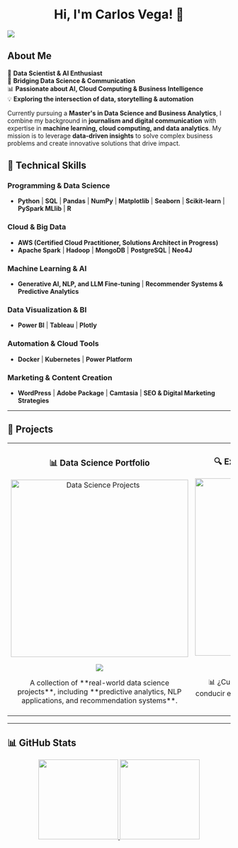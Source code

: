 <div align="center">
<h1 align="center">Hi, I'm Carlos Vega! 👋</h1>
</div>
<img src="https://i.imgur.com/3gL0H8j.png">

## About Me  

🚀 **Data Scientist & AI Enthusiast**  
🎯 **Bridging Data Science & Communication**  
📊 **Passionate about AI, Cloud Computing & Business Intelligence**  
💡 **Exploring the intersection of data, storytelling & automation**  

Currently pursuing a **Master's in Data Science and Business Analytics**, I combine my background in **journalism and digital communication** with expertise in **machine learning, cloud computing, and data analytics**. My mission is to leverage **data-driven insights** to solve complex business problems and create innovative solutions that drive impact.  

## 🔧 Technical Skills  

### **Programming & Data Science**  
- **Python** | **SQL** | **Pandas** | **NumPy** | **Matplotlib** | **Seaborn** | **Scikit-learn** | **PySpark MLlib** | **R**  

### **Cloud & Big Data**  
- **AWS (Certified Cloud Practitioner, Solutions Architect in Progress)**  
- **Apache Spark** | **Hadoop** | **MongoDB** | **PostgreSQL** | **Neo4J**  

### **Machine Learning & AI**    
- **Generative AI, NLP, and LLM Fine-tuning** | **Recommender Systems & Predictive Analytics**  

### **Data Visualization & BI**  
- **Power BI** | **Tableau** | **Plotly**

### **Automation & Cloud Tools**  
- **Docker** | **Kubernetes** | **Power Platform**

### **Marketing & Content Creation**  
- **WordPress** | **Adobe Package** | **Camtasia** | **SEO & Digital Marketing Strategies**  
---

## 🚀 Projects  

<table>
<tr>
<td width="50%">
<h3 align="center">📊 Data Science Portfolio</h3>
<div align="center">
<a href="https://github.com/carlosvegagonzalez/datascience-portfolio" target="_blank"><img src="https://i.imgur.com/zCCMuX9.png" width="400" alt="Data Science Projects"></a>
<p>
<a href="https://github.com/carlosvegagonzalez/datascience-portfolio" target="_blank">
<img src="https://img.shields.io/badge/Code-GitHub-blue?style=for-the-badge&logo=github&logoColor=white">
</a>
</p>
<p>A collection of **real-world data science projects**, including **predictive analytics, NLP applications, and recommendation systems**.</p>
</div>
</td>

<td width="50%">
<h3 align="center">🔍 Explorando el Tráfico en Madrid</h3>
<div align="center">
<a href="https://github.com/carlosvegag1/Accidents-Analysis-Madrid/blob/main/README.md" target="_blank"><img src="https://i.imgur.com/JqAz5n4.png" width="400" alt="AI & Automation"></a>
<p>
<a href="https://github.com/carlosvegag1/Accidents-Analysis-Madrid/blob/main/README.md" target="_blank">
<img src="https://img.shields.io/badge/Code-GitHub-d62900?style=for-the-badge&logo=github&logoColor=white">
</a>
</p>
</p>📊 ¿Cuáles son las horas más peligrosas para conducir en Madrid? ¿Cómo influyen las condiciones climáticas en los accidentes?  
</p>
</div>
</td>
</tr>
</table>

---

## 📊 GitHub Stats  

<p align="center">
<a href="https://github.com/carlosvegag1">
  <img height="180em" src="https://github-readme-stats-eight-theta.vercel.app/api?username=carlosvegag1&show_icons=true&theme=algolia&include_all_commits=true&count_private=true"/>
  <img height="180em" src="https://github-readme-stats-eight-theta.vercel.app/api/top-langs/?username=carlosvegag1&layout=compact&langs_count=8&theme=algolia"/>
</a>
</p>
